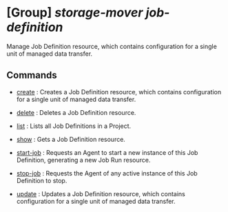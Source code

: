 # [Group] _storage-mover job-definition_

Manage Job Definition resource, which contains configuration for a single unit of managed data transfer.

## Commands

- [create](/Commands/storage-mover/job-definition/_create.md)
: Creates a Job Definition resource, which contains configuration for a single unit of managed data transfer.

- [delete](/Commands/storage-mover/job-definition/_delete.md)
: Deletes a Job Definition resource.

- [list](/Commands/storage-mover/job-definition/_list.md)
: Lists all Job Definitions in a Project.

- [show](/Commands/storage-mover/job-definition/_show.md)
: Gets a Job Definition resource.

- [start-job](/Commands/storage-mover/job-definition/_start-job.md)
: Requests an Agent to start a new instance of this Job Definition, generating a new Job Run resource.

- [stop-job](/Commands/storage-mover/job-definition/_stop-job.md)
: Requests the Agent of any active instance of this Job Definition to stop.

- [update](/Commands/storage-mover/job-definition/_update.md)
: Updates a Job Definition resource, which contains configuration for a single unit of managed data transfer.
